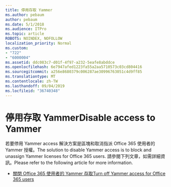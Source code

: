 ```yaml
---
title: 停用存取 Yammer
ms.author: pebaum
author: pebaum
ms.date: 5/1/2018
ms.audience: ITPro
ms.topic: article
ROBOTS: NOINDEX, NOFOLLOW
localization_priority: Normal
ms.custom:
- "722"
- "6000004"
ms.assetid: ddc083c7-d01f-4f97-a232-5eafe8abddce
ms.openlocfilehash: 6e7947afed1223fa55a2aa5710573c03cd804416
ms.sourcegitcommit: a256e8680379c006287ae30996763051c4d9ff85
ms.translationtype: MT
ms.contentlocale: zh-TW
ms.lasthandoff: 09/04/2019
ms.locfileid: "36740348"
---
```

# <a name="disable-access-to-yammer"></a><span data-ttu-id="73e5b-102">停用存取 Yammer</span><span class="sxs-lookup"><span data-stu-id="73e5b-102">Disable access to Yammer</span></span>

<span data-ttu-id="73e5b-103">若要停用 Yammer access 解決方案是區塊和取消指派 Office 365 使用者的 Yammer 授權。</span><span class="sxs-lookup"><span data-stu-id="73e5b-103">The solution to disable Yammer access is to block and unassign Yammer licenses for Office 365 users.</span></span> <span data-ttu-id="73e5b-104">請參閱下列文章，如需詳細資訊。</span><span class="sxs-lookup"><span data-stu-id="73e5b-104">Please refer to the following article for more information.</span></span>
  
- [<span data-ttu-id="73e5b-105">關閉 Office 365 使用者的 Yammer 存取</span><span class="sxs-lookup"><span data-stu-id="73e5b-105">Turn off Yammer access for Office 365 users</span></span>](https://docs.microsoft.com/yammer/manage-yammer-users/turn-off-user-access)
